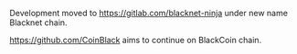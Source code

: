 Development moved to https://gitlab.com/blacknet-ninja under new name Blacknet chain.

https://github.com/CoinBlack aims to continue on BlackCoin chain.
